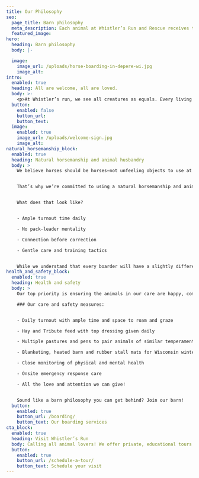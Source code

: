 ```yaml
---
title: Our Philosophy
seo:
  page_title: Barn philosophy
  meta_description: Each animal at Whistler’s Run and Rescue receives the utmost respect and is cared for with the gentle, natural husbandry approach they deserve.
  featured_image:
hero:
  heading: Barn philosophy
  body: |-

  image:
    image_url: /uploads/horse-boarding-in-depere-wi.jpg
    image_alt:
intro:
  enabled: true
  heading: All are welcome, all are loved.
  body: >-
    <p>At Whistler’s run, we see all creatures as equals. Every living being deserves respect and understanding, and that principle is what guides our barn practices and training philosophy.</p>
  button:
    enabled: false
    button_url:
    button_text:
  image:
    enabled: true
    image_url: /uploads/welcome-sign.jpg
    image_alt:
natural_horsemanship_block:
  enabled: true
  heading: Natural horsemanship and animal husbandry
  body: >
    We believe horses should be horses—not unfeeling objects to use at our disposal, and that philosophy carries through to each of the creatures in our care. 


    That’s why we’re committed to using a natural horsemanship and animal husbandry approach to care for and train the horses and other animals here at Whistler’s Run, both personal and boarded. 


    What does that look like? 


    - Ample turnout time daily 

    - No pack-leader mentality 

    - Connection before correction 

    - Gentle care and training tactics


    While we understand that every boarder will have a slightly different approach to caring for and training their animals, any aggressive or potentially harmful treatment of horses or other animals at Whistler’s Run will _never_ be tolerated.
health_and_safety_block:
  enabled: true
  heading: Health and safety
  body: >
    Our top priority is ensuring the animals in our care are happy, comfortable and safe. You’ll never have to worry about your horse (or any of our animals) sitting alone, injured or stressed.

    ### Our care and safety measures:


    - Daily turnout with ample time and space to roam and graze

    - Hay and Tribute feed with top dressing given daily 

    - Multiple pastures and pens to pair animals of similar temperament and size

    - Blanketing, heated barn and rubber stall mats for Wisconsin winters

    - Close monitoring of physical and mental health 

    - Onsite emergency response care 

    - All the love and attention we can give!


    Sound like a barn philosophy you can get behind? Join our barn!
  button:
    enabled: true
    button_url: /boarding/
    button_text: Our boarding services
cta_block:
  enabled: true
  heading: Visit Whistler’s Run
  body: Calling all animal lovers! We offer private, educational tours for small groups of all ages. Schedule your tour to meet the animals at Whistler’s Run and see our gorgeous facility for yourself.
  button:
    enabled: true
    button_url: /schedule-a-tour/
    button_text: Schedule your visit
---
```

